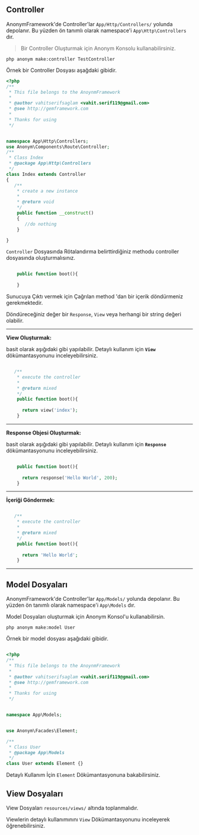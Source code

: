 Controller
---------

AnonymFramework'de Controller'lar 
`App/Http/Controllers/`  yolunda depolanır.
Bu yüzden ön tanımlı olarak namespace'i `App\Http\Controllers` dır.

>Bir Controller Oluşturmak için Anonym Konsolu kullanabilirsiniz.

`php anonym make:controller TestController`

Örnek bir Controller Dosyası aşağdaki gibidir.

```php
<?php
/**
 * This file belongs to the AnoynmFramework
 *
 * @author vahitserifsaglam <vahit.serif119@gmail.com>
 * @see http://gemframework.com
 *
 * Thanks for using
 */


namespace App\Http\Controllers;
use Anonym\Components\Route\Controller;
/**
 * Class Index
 * @package App\Http\Controllers
 */
class Index extends Controller
{
   /**
    * create a new instance
    *
    * @return void
    */
    public function __construct()
    {
       //do nothing
    }

}

```

`Controller` Dosyasında Rötalandırma belirttirdiğiniz methodu controller dosyasında oluşturmalısınız.


```php

    public function boot(){
    
    }

```

Sunucuya Çıktı vermek için Çağrılan method 'dan bir içerik döndürmeniz gerekmektedir.

Döndüreceğiniz değer bir `Response`, `View` veya herhangi bir string değeri olabilir.

--------------

**View Oluşturmak:**

basit olarak aşığıdaki gibi yapılabilir.
Detaylı kullanım için **`View`** dökümantasyonunu inceleyebilirsiniz.

```php

   /**
    * execute the controller
    *
    * @return mixed
    */
    public function boot(){
    
      return view('index');
    }

```
----------------------

**Response Objesi Oluşturmak:**

basit olarak aşığıdaki gibi yapılabilir.
Detaylı kullanım için **`Response`** dökümantasyonunu inceleyebilirsiniz.

```php

    public function boot(){
    
      return response('Hello World', 200);
    }

```

-------------

**İçeriği Göndermek:**



```php

   /**
    * execute the controller
    *
    * @return mixed
    */
    public function boot(){
    
      return 'Hello World';
    }

```
---------------

Model Dosyaları
--------

AnonymFramework'de Controller'lar 
`App/Models/`  yolunda depolanır.
Bu yüzden ön tanımlı olarak namespace'i `App\Models` dır.


Model Dosyaları oluşturmak için Anonym Konsol'u kullanabilirsin.

`php anonym make:model User`

Örnek bir model dosyası aşağıdaki gibidir.

```php

<?php
/**
 * This file belongs to the AnoynmFramework
 *
 * @author vahitserifsaglam <vahit.serif119@gmail.com>
 * @see http://gemframework.com
 *
 * Thanks for using
 */


namespace App\Models;


use Anonym\Facades\Element;

/**
 * Class User
 * @package App\Models
 */
class User extends Element {}

```

Detaylı Kullanım İçin `Element` Dökümantasyonuna bakabilirsiniz.



View Dosyaları
---------

View Dosyaları `resources/views/` altında toplanmalıdır.

Viewlerin detaylı kullanımınını `View` Dökümantasyonunu inceleyerek öğrenebilirsiniz.